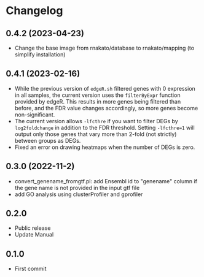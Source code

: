 # Changelog

## 0.4.2 (2023-04-23)
- Change the base image from rnakato/database to rnakato/mapping (to simplify installation)

## 0.4.1 (2023-02-16)
- While the previous version of ``edgeR.sh`` filtered genes with 0 expression in all samples, the current version uses the ``filterByExpr`` function provided by edgeR. This results in more genes being filtered than before, and the FDR value changes accordingly, so more genes become non-significant.
- The current version allows ``-lfcthre`` if you want to filter DEGs by ``log2foldchange`` in addition to the FDR threshold. Setting ``-lfcthre=1`` will output only those genes that vary more than 2-fold (not strictly) between groups as DEGs.
- Fixed an error on drawing heatmaps when the number of DEGs is zero.

## 0.3.0 (2022-11-2)
- convert_genename_fromgtf.pl: add Ensembl id to "genename" column if the gene name is not provided in the input gtf file
- add GO analysis using clusterProfiler and gprofiler

## 0.2.0
- Public release
- Update Manual

## 0.1.0
- First commit
